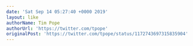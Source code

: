 ```yaml
---
date: 'Sat Sep 14 05:27:40 +0000 2019'
layout: like
authorName: Tim Pope
authorUrl: 'https://twitter.com/tpope'
originalPost: 'https://twitter.com/tpope/status/1172743697315835904'
---
```

